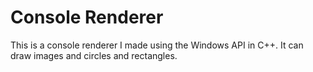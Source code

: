 Console Renderer
==
This is a console renderer I made using the Windows API in C++. It can draw images and circles and rectangles.
